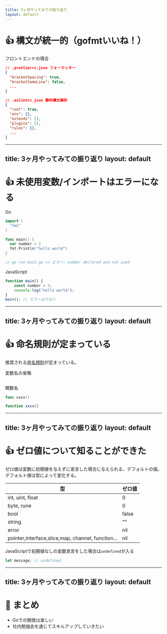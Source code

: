 ```yaml
---
title: 3ヶ月やってみての振り返り
layout: default
---
```


# 👍 構文が統一的（gofmtいいね！）

フロントエンドの場合

```json
// .prettierrc.json フォーマッター
{
  "bracketSpacing": true,
  "bracketSameLine": false,
  ...
}
```

```json
// .eslintrc.json 静的構文解析
{
  "root": true,
  "env": {},
  "extends": [],
  "plugins": [],
  "rules": {},
  ...
}

```

<!--
`gofmt`によるフォーマッターの設定は基本的に変えることができないので、良い意味で書き方に自由度がなく、統一されている。

フロントエンドエンジニアをしていた時は、prettier や eslint を使っていたのですが、柔軟に設定ができる分、設定が結構めんどくさかったり、チームごとに設定が違うこともあったのですが、goでは基本的にこの辺りは全て統一されるのかなと思っていて、コードを読み書きにおいて良い点だなと感じました。
-->

---
title: 3ヶ月やってみての振り返り
layout: default
---

# 👍 未使用変数/インポートはエラーになる

Go

```go
import (
  "fmt"
)

func main() {
  var number = 2
  fmt.Println("hello world")
}

// go run main.go => エラー: number declared and not used
```

JavaScript

```js
function main() {
    const number = 2;
    console.log("hello world");
}
main(); // エラーはでない
```

<!--
Goはコンパイル時にエラーとして扱ってくれるため、このコードが使われているかどうかなどを考える必要がなく、コードを読む方にもやさしい。

最初JavaScriptで開発していた時は未使用変数などが混在しているコードもあったりでコードを読むときに若干ノイズになっていた。

またフロントエンドでもeslintを使ってエラーを出すことは可能だか、設定が必要だったので、元々備わっているのは良いなと思いました。
-->

---
title: 3ヶ月やってみての振り返り
layout: default
---

# 👍 命名規則が定まっている

推奨される[命名規則](https://go.dev/doc/effective_go#names)が定まっている。<br>

変数名の省略

```go

```

関数名

```go
func xxxx()
```

```js
function xxxx()
```

<!--
命名の対象として変数、関数、構造体、パッケージ、インターフェースがあるが、推奨される[命名規則](https://go.dev/doc/effective_go#names)が定まっている。<br>
開発者間で命名について議論が必要最小限になったり、開発時に悩むことが少なくなる。

 変数名の省略や関数がfunctionではなく、func などGoならではの規則もあるのが面白いなと感じました。
-->

---
title: 3ヶ月やってみての振り返り
layout: default
---

# 👍 ゼロ値について知ることができた
ゼロ値は変数に初期値を与えずに宣言した場合に与えられる、デフォルトの値。デフォルト値は型によって変化する。

<div>
  <table class="table-fixed">
   <thead class="bg-gray-100">
      <tr>
        <th>型</th>
        <th>ゼロ値</th>
      </tr>
    </thead>
    <tbody>
      <tr>
        <td>int, uint, float</td>
        <td>0</td>
      </tr>
      <tr>
        <td>byte, rune</td>
        <td>0</td>
      </tr>
      <tr>
        <td>bool</td>
        <td>false</td>
      </tr>
      <tr>
        <td>string</td>
        <td>""</td>
      </tr>
      <tr>
        <td>error</td>
        <td>nil</td>
      </tr>
      <tr>
        <td>pointer,interface,slice,map, channel, function...</td>
        <td>nil</td>
      </tr>
    </tbody>
  </table>
</div>

JavaScriptで初期値なしの変数宣言をした場合は`undefined`が入る

```js
let message; // undefined
```

---
title: 3ヶ月やってみての振り返り
layout: default
---

# 🎉 まとめ

- Goでの開発は楽しい
- 社内勉強会を通じてスキルアップしていきたい
